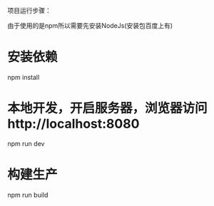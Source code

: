 
项目运行步骤：

由于使用的是npm所以需要先安装NodeJs(安装包百度上有)

#  安装依赖
npm install

# 本地开发，开启服务器，浏览器访问http://localhost:8080
npm run dev

#  构建生产
npm run build